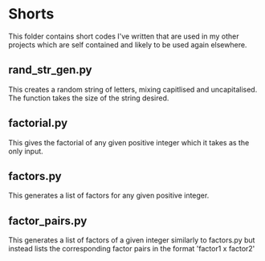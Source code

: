# Shorts

This folder contains short codes I've written that are used in my other projects which are self contained and likely to be used again elsewhere.

## rand_str_gen.py

This creates a random string of letters, mixing capitlised and uncapitalised. The function takes the size of the string desired.

## factorial.py

This gives the factorial of any given positive integer which it takes as the only input.

## factors.py

This generates a list of factors for any given positive integer.

## factor_pairs.py

This generates a list of factors of a given integer similarly to factors.py but instead lists the corresponding factor pairs in the format 'factor1 x factor2'